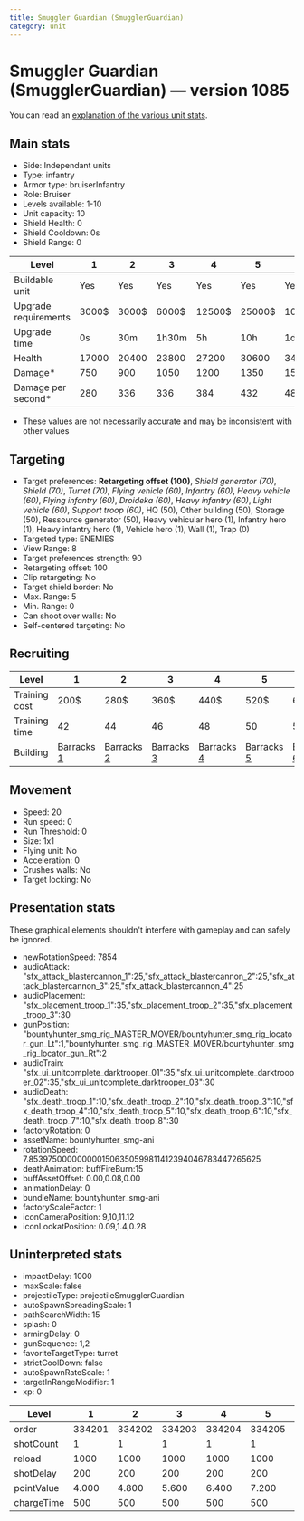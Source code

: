```yaml
---
title: Smuggler Guardian (SmugglerGuardian)
category: unit
---
```


# Smuggler Guardian (SmugglerGuardian) — version 1085

You can read an [explanation  of the various unit stats](unitexplained.md).

## Main stats

  * Side: Independant units
  * Type: infantry
  * Armor type: bruiserInfantry
  * Role: Bruiser
  * Levels available: 1-10
  * Unit capacity: 10
  * Shield Health: 0
  * Shield Cooldown: 0s
  * Shield Range: 0

|Level               |1    |2    |3    |4     |5     |6      |7      |8      |9       |10      |
|--------------------|-----|-----|-----|------|------|-------|-------|-------|--------|--------|
|Buildable unit      |Yes  |Yes  |Yes  |Yes   |Yes   |Yes    |Yes    |Yes    |No      |No      |
|Upgrade requirements|3000$|3000$|6000$|12500$|25000$|100000$|160000$|320000$|1000000$|1750000$|
|Upgrade time        |0s   |30m  |1h30m|5h    |10h   |1d12h  |2d12h  |3d12h  |5d      |1w1d    |
|Health              |17000|20400|23800|27200 |30600 |34000  |37400  |40800  |44200   |51000   |
|Damage*             |750  |900  |1050 |1200  |1350  |1500   |1650   |1800   |1950    |2250    |
|Damage per second*  |280  |336  |336  |384   |432   |480    |528    |576    |624     |720     |

* These values are not necessarily accurate and may be inconsistent with other values

## Targeting

  * Target preferences: **Retargeting offset (100)**, _Shield generator (70)_, _Shield (70)_, _Turret (70)_, _Flying vehicle (60)_, _Infantry (60)_, _Heavy vehicle (60)_, _Flying infantry (60)_, _Droideka (60)_, _Heavy infantry (60)_, _Light vehicle (60)_, _Support troop (60)_, HQ (50), Other building (50), Storage (50), Ressource generator (50), Heavy vehicular hero (1), Infantry hero (1), Heavy infantry hero (1), Vehicle hero (1), Wall (1), Trap (0)
  * Targeted type: ENEMIES
  * View Range: 8
  * Target preferences strength: 90
  * Retargeting offset: 100
  * Clip retargeting: No
  * Target shield border: No
  * Max. Range: 5
  * Min. Range: 0
  * Can shoot over walls: No
  * Self-centered targeting: No

## Recruiting

|Level        |1                                  |2                                  |3                                  |4                                  |5                                  |6                                  |7                                  |8                                  |9                                  |10                                  |
|-------------|-----------------------------------|-----------------------------------|-----------------------------------|-----------------------------------|-----------------------------------|-----------------------------------|-----------------------------------|-----------------------------------|-----------------------------------|------------------------------------|
|Training cost|200$                               |280$                               |360$                               |440$                               |520$                               |600$                               |680$                               |760$                               |840$                               |920$                                |
|Training time|42                                 |44                                 |46                                 |48                                 |50                                 |52                                 |54                                 |56                                 |58                                 |60                                  |
|Building     |[Barracks 1](smugglerBarracks.html)|[Barracks 2](smugglerBarracks.html)|[Barracks 3](smugglerBarracks.html)|[Barracks 4](smugglerBarracks.html)|[Barracks 5](smugglerBarracks.html)|[Barracks 6](smugglerBarracks.html)|[Barracks 7](smugglerBarracks.html)|[Barracks 8](smugglerBarracks.html)|[Barracks 9](smugglerBarracks.html)|[Barracks 10](smugglerBarracks.html)|

## Movement

  * Speed: 20
  * Run speed: 0
  * Run Threshold: 0
  * Size: 1x1
  * Flying unit: No
  * Acceleration: 0
  * Crushes walls: No
  * Target locking: No

## Presentation stats

These graphical elements shouldn't interfere with gameplay and can safely be ignored.

  * newRotationSpeed: 7854
  * audioAttack: "sfx_attack_blastercannon_1":25,"sfx_attack_blastercannon_2":25,"sfx_attack_blastercannon_3":25,"sfx_attack_blastercannon_4":25
  * audioPlacement: "sfx_placement_troop_1":35,"sfx_placement_troop_2":35,"sfx_placement_troop_3":30
  * gunPosition: "bountyhunter_smg_rig_MASTER_MOVER/bountyhunter_smg_rig_locator_gun_Lt":1,"bountyhunter_smg_rig_MASTER_MOVER/bountyhunter_smg_rig_locator_gun_Rt":2
  * audioTrain: "sfx_ui_unitcomplete_darktrooper_01":35,"sfx_ui_unitcomplete_darktrooper_02":35,"sfx_ui_unitcomplete_darktrooper_03":30
  * audioDeath: "sfx_death_troop_1":10,"sfx_death_troop_2":10,"sfx_death_troop_3":10,"sfx_death_troop_4":10,"sfx_death_troop_5":10,"sfx_death_troop_6":10,"sfx_death_troop_7":10,"sfx_death_troop_8":30
  * factoryRotation: 0
  * assetName: bountyhunter_smg-ani
  * rotationSpeed: 7.8539750000000001506350599811412394046783447265625
  * deathAnimation: buffFireBurn:15
  * buffAssetOffset: 0.00,0.08,0.00
  * animationDelay: 0
  * bundleName: bountyhunter_smg-ani
  * factoryScaleFactor: 1
  * iconCameraPosition: 9,10,11.12
  * iconLookatPosition: 0.09,1.4,0.28

## Uninterpreted stats

  * impactDelay: 1000
  * maxScale: false
  * projectileType: projectileSmugglerGuardian
  * autoSpawnSpreadingScale: 1
  * pathSearchWidth: 15
  * splash: 0
  * armingDelay: 0
  * gunSequence: 1,2
  * favoriteTargetType: turret
  * strictCoolDown: false
  * autoSpawnRateScale: 1
  * targetInRangeModifier: 1
  * xp: 0

|Level     |1     |2     |3     |4     |5     |6     |7     |8     |9     |10    |
|----------|------|------|------|------|------|------|------|------|------|------|
|order     |334201|334202|334203|334204|334205|334206|334207|334208|334209|334210|
|shotCount |1     |1     |1     |1     |1     |1     |1     |1     |1     |3     |
|reload    |1000  |1000  |1000  |1000  |1000  |1000  |1000  |1000  |1000  |2000  |
|shotDelay |200   |200   |200   |200   |200   |200   |200   |200   |200   |500   |
|pointValue|4.000 |4.800 |5.600 |6.400 |7.200 |8.000 |8.800 |9.600 |10.400|12.000|
|chargeTime|500   |500   |500   |500   |500   |500   |500   |500   |500   |250   |

